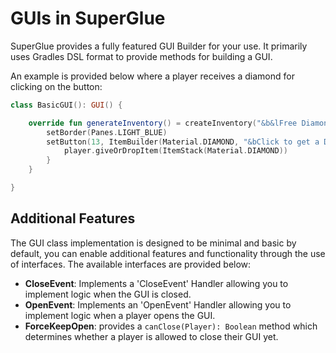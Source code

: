 # GUIs in SuperGlue

SuperGlue provides a fully featured GUI Builder for your use. It primarily uses Gradles DSL format to provide methods
for building a GUI.

An example is provided below where a player receives a diamond for clicking on the button:

```kt
class BasicGUI(): GUI() {

    override fun generateInventory() = createInventory("&b&lFree Diamonds", 27) {
        setBorder(Panes.LIGHT_BLUE)
        setButton(13, ItemBuilder(Material.DIAMOND, "&bClick to get a Diamond! :D").build()) {
            player.giveOrDropItem(ItemStack(Material.DIAMOND))
        }
    }

}    
```

## Additional Features
The GUI class implementation is designed to be minimal and basic by default, you can enable additional features and functionality 
through the use of interfaces. The available interfaces are provided below:

- **CloseEvent**: Implements a 'CloseEvent' Handler allowing you to implement logic when the GUI is closed.
- **OpenEvent**: Implements an 'OpenEvent' Handler allowing you to implement logic when a player opens the GUI.
- **ForceKeepOpen**: provides a `canClose(Player): Boolean` method which determines whether a player is allowed to close their GUI yet.